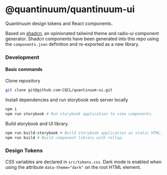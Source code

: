 # @quantinuum/quantinuum-ui
Quantinuum design tokens and React components.

Based on [shadcn](https://ui.shadcn.com/), an opinionated tailwind theme and radix-ui component generator. Shadcn components have been generated into this repo using the `components.json` definition and re-exported as a new library.

### Development

#### Basic commands

Clone repository
```bash
git clone git@github.com:CQCL/quantinuum-ui.git
```

Install dependencies and run storybook web server locally
```bash
npm i
npm run storybook # Run storybook application to view components.
```

Build storybook and UI library.
```bash
npm run build-storybook # Build storybook application as static HTML.
npm run build # Build component library with rollup.
```


### Design Tokens
CSS variables are declared in `src/tokens.css`. Dark mode is enabled when using the attribute `data-theme="dark"` on the root HTML element.






